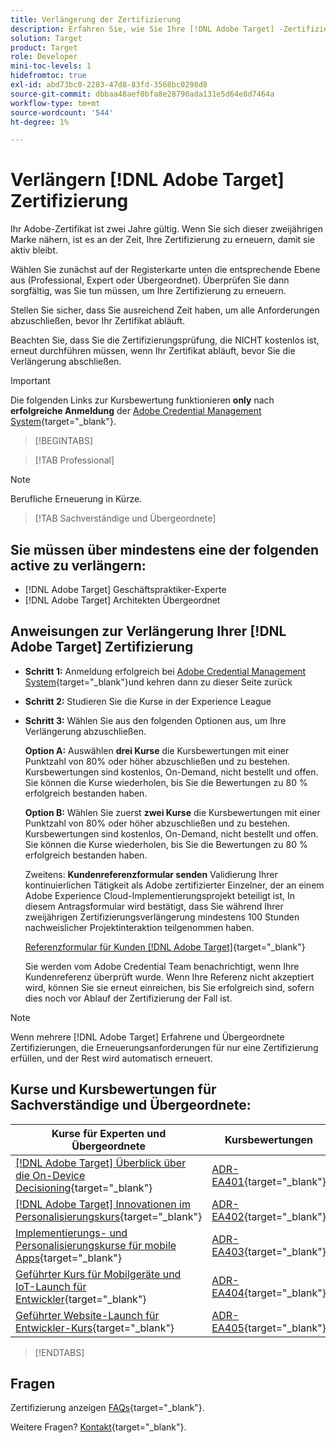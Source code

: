 ```yaml
---
title: Verlängerung der Zertifizierung
description: Erfahren Sie, wie Sie Ihre [!DNL Adobe Target] -Zertifizierung vor ihrem Ablauf.
solution: Target
product: Target
role: Developer
mini-toc-levels: 1
hidefromtoc: true
exl-id: abd73bc0-2283-47d8-83fd-3568bc0298d8
source-git-commit: dbbaa48aef0bfa8e28790ada131e5d64e8d7464a
workflow-type: tm+mt
source-wordcount: '544'
ht-degree: 1%

---
```


# Verlängern [!DNL Adobe Target] Zertifizierung

Ihr Adobe-Zertifikat ist zwei Jahre gültig. Wenn Sie sich dieser zweijährigen Marke nähern, ist es an der Zeit, Ihre Zertifizierung zu erneuern, damit sie aktiv bleibt.

Wählen Sie zunächst auf der Registerkarte unten die entsprechende Ebene aus (Professional, Expert oder Übergeordnet). Überprüfen Sie dann sorgfältig, was Sie tun müssen, um Ihre Zertifizierung zu erneuern.

Stellen Sie sicher, dass Sie ausreichend Zeit haben, um alle Anforderungen abzuschließen, bevor Ihr Zertifikat abläuft.

Beachten Sie, dass Sie die Zertifizierungsprüfung, die NICHT kostenlos ist, erneut durchführen müssen, wenn Ihr Zertifikat abläuft, bevor Sie die Verlängerung abschließen.

>[!IMPORTANT]
>
>Die folgenden Links zur Kursbewertung funktionieren **only** nach **erfolgreiche Anmeldung** der [Adobe Credential Management System](https://www.certmetrics.com/adobe){target="_blank"}.

>[!BEGINTABS]

>[!TAB Professional]

>[!NOTE]
>
>Berufliche Erneuerung in Kürze.

>[!TAB Sachverständige und Übergeordnete]

## Sie müssen über mindestens eine der folgenden **active** zu verlängern:

* [!DNL Adobe Target] Geschäftspraktiker-Experte
* [!DNL Adobe Target] Architekten Übergeordnet

## Anweisungen zur Verlängerung Ihrer [!DNL Adobe Target] Zertifizierung

* **Schritt 1:** Anmeldung erfolgreich bei [Adobe Credential Management System](https://www.certmetrics.com/adobe){target="_blank"}und kehren dann zu dieser Seite zurück
* **Schritt 2:** Studieren Sie die Kurse in der Experience League
* **Schritt 3:** Wählen Sie aus den folgenden Optionen aus, um Ihre Verlängerung abzuschließen.

  **Option A:**
Auswählen **drei Kurse** die Kursbewertungen mit einer Punktzahl von 80% oder höher abzuschließen und zu bestehen. Kursbewertungen sind kostenlos, On-Demand, nicht bestellt und offen. Sie können die Kurse wiederholen, bis Sie die Bewertungen zu 80 % erfolgreich bestanden haben.

  **Option B:**
Wählen Sie zuerst **zwei Kurse** die Kursbewertungen mit einer Punktzahl von 80% oder höher abzuschließen und zu bestehen. Kursbewertungen sind kostenlos, On-Demand, nicht bestellt und offen. Sie können die Kurse wiederholen, bis Sie die Bewertungen zu 80 % erfolgreich bestanden haben.

  Zweitens: **Kundenreferenzformular senden** Validierung Ihrer kontinuierlichen Tätigkeit als Adobe zertifizierter Einzelner, der an einem Adobe Experience Cloud-Implementierungsprojekt beteiligt ist, In diesem Antragsformular wird bestätigt, dass Sie während Ihrer zweijährigen Zertifizierungsverlängerung mindestens 100 Stunden nachweislicher Projektinteraktion teilgenommen haben.

  [Referenzformular für Kunden [!DNL Adobe Target]](https://www.certmetrics.com/adobe/candidate/caveon_sso_adobe.aspx?ssoLogin=true&amp;eid=ADR-EA400){target="_blank"}

  Sie werden vom Adobe Credential Team benachrichtigt, wenn Ihre Kundenreferenz überprüft wurde. Wenn Ihre Referenz nicht akzeptiert wird, können Sie sie erneut einreichen, bis Sie erfolgreich sind, sofern dies noch vor Ablauf der Zertifizierung der Fall ist.

>[!NOTE]
>
>Wenn mehrere [!DNL Adobe Target] Erfahrene und Übergeordnete Zertifizierungen, die Erneuerungsanforderungen für nur eine Zertifizierung erfüllen, und der Rest wird automatisch erneuert.

## Kurse und Kursbewertungen für Sachverständige und Übergeordnete:

| Kurse für Experten und Übergeordnete | Kursbewertungen |
| ------ | ------ |
| [[!DNL Adobe Target] Überblick über die On-Device Decisioning](https://experienceleague.adobe.com/docs/target-learn/tutorials/implementation/on-device-decisioning-overview.html){target="_blank"} | [ADR-EA401](https://www.certmetrics.com/adobe/candidate/caveon_sso_adobe.aspx?ssoLogin=true&amp;eid=ADR-EA401){target="_blank"} |
| [[!DNL Adobe Target] Innovationen im Personalisierungskurs](https://business.adobe.com/summit/2021/sessions/adobe-target-innovations-in-personalization-s901.html){target="_blank"} | [ADR-EA402](https://www.certmetrics.com/adobe/candidate/caveon_sso_adobe.aspx?ssoLogin=true&amp;eid=ADR-EA402){target="_blank"} |
| [Implementierungs- und Personalisierungskurse für mobile Apps](https://experienceleague.adobe.com/?recommended=Target-D-1-2020.1.mobile){target="_blank"} | [ADR-EA403](https://www.certmetrics.com/adobe/candidate/caveon_sso_adobe.aspx?ssoLogin=true&amp;eid=ADR-EA403){target="_blank"} |
| [Geführter Kurs für Mobilgeräte und IoT-Launch für Entwickler](https://experienceleague.adobe.com/?recommended=Target-D-1-2019.1.web){target="_blank"} | [ADR-EA404](https://www.certmetrics.com/adobe/candidate/caveon_sso_adobe.aspx?ssoLogin=true&amp;eid=ADR-EA404){target="_blank"} |
| [Geführter Website-Launch für Entwickler-Kurs](https://experienceleague.adobe.com/?recommended=Target-D-1-2019.1.web){target="_blank"} | [ADR-EA405](https://www.certmetrics.com/adobe/candidate/caveon_sso_adobe.aspx?ssoLogin=true&amp;eid=ADR-EA405){target="_blank"} |

>[!ENDTABS]

## Fragen

Zertifizierung anzeigen [FAQs](https://experienceleague.adobe.com/docs/certification/certification/faq.html){target="_blank"}.

Weitere Fragen? [Kontakt](mailto:certif@adobe.com){target="_blank"}.
